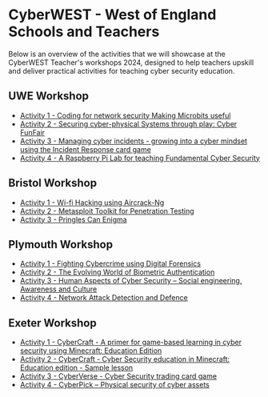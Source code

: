 # CyberWEST - West of England Schools and Teachers

Below is an overview of the activities that we will showcase at the CyberWEST Teacher's workshops 2024, designed to help teachers upskill and deliver practical activities for teaching cyber security education.

## UWE Workshop

* [Activity 1 - Coding for network security Making Microbits useful](https://github.com/uwe-cyber/teachersworkshop2024/blob/main/lesson-microbitradiosecurity.md)
* [Activity 2 - Securing cyber-physical Systems through play: Cyber FunFair](https://github.com/uwe-cyber/teachersworkshop2024/blob/main/lesson-cyberfunfair.md)
* [Activity 3 - Managing cyber incidents - growing into a cyber mindset using the Incident Response card game](https://github.com/uwe-cyber/teachersworkshop2024/blob/main/lesson-IRM.md)
* [Activity 4 - A Raspberry Pi Lab for teaching Fundamental Cyber Security](https://uwe-cyber.github.io/pilab/)

## Bristol Workshop

* [Activity 1 - Wi-fi Hacking using Aircrack-Ng](#)
* [Activity 2 - Metasploit Toolkit for Penetration Testing](#)
* [Activity 3 - Pringles Can Enigma](https://cyber.org/find-curricula/pringles-can-enigma)

## Plymouth Workshop

* [Activity 1 - Fighting Cybercrime using Digital Forensics](https://github.com/UoP-Cyber/CyberWEST-2024/blob/main/Lession1.md)
* [Activity 2 - The Evolving World of Biometric Authentication](https://github.com/UoP-Cyber/CyberWEST-2024/blob/main/Lession2.md)
* [Activity 3 - Human Aspects of Cyber Security – Social engineering, Awareness and Culture](https://github.com/UoP-Cyber/CyberWEST-2024/blob/main/Lession3.md)
* [Activity 4 - Network Attack Detection and Defence](https://github.com/UoP-Cyber/CyberWEST-2024/blob/main/Lession4.md)

## Exeter Workshop

* [Activity 1 - CyberCraft - A primer for game-based learning in cyber security using Minecraft: Education Edition](https://github.com/arh-uoe/CyberWEST-2024/blob/main/cyberGBL.md)
* [Activity 2 - CyberCraft - Cyber Security education in Minecraft: Education edition - Sample lesson](https://github.com/arh-uoe/CyberWEST-2024/blob/main/CyberCraft.md)
* [Activity 3 - CyberVerse - Cyber Security trading card game]([https://github.com/ARH-UoE/blob/main/cyberverse.md](https://github.com/arh-uoe/CyberWEST-2024/blob/main/CyberVerse.md))
* [Activity 4 - CyberPick – Physical security of cyber assets]([https://github.com/ARH-UoE/blob/main/novalab.md](https://github.com/arh-uoe/CyberWEST-2024/blob/main/CyberPick.md)https://github.com/arh-uoe/CyberWEST-2024/blob/main/CyberPick.md)
